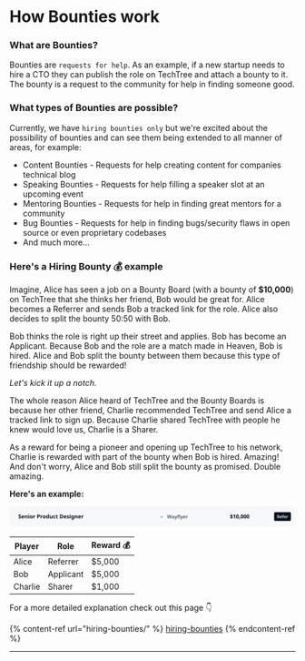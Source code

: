 # How Bounties work

### **What are Bounties?**

Bounties are `requests for help`. As an example, if a new startup needs to hire a CTO they can publish the role on TechTree and attach a bounty to it. The bounty is a request to the community for help in finding someone good.

### **What types of Bounties are possible?**

Currently, we have `hiring bounties only` but we're excited about the possibility of bounties and can see them being extended to all manner of areas, for example:

* Content Bounties - Requests for help creating content for companies technical blog
* Speaking Bounties - Requests for help filling a speaker slot at an upcoming event
* Mentoring Bounties - Requests for help in finding great mentors for a community
* Bug Bounties - Requests for help in finding bugs/security flaws in open source or even proprietary codebases
* And much more...

### **Here's a Hiring Bounty 💰 example**

Imagine, Alice has seen a job on a Bounty Board (with a bounty of **$10,000**) on TechTree that she thinks her friend, Bob would be great for. Alice becomes a Referrer and sends Bob a tracked link for the role. Alice also decides to split the bounty 50:50 with Bob.

Bob thinks the role is right up their street and applies. Bob has become an Applicant. Because Bob and the role are a match made in Heaven, Bob is hired. Alice and Bob split the bounty between them because this type of friendship should be rewarded!

_Let's kick it up a notch._

The whole reason Alice heard of TechTree and the Bounty Boards is because her other friend, Charlie recommended TechTree and send Alice a tracked link to sign up. Because Charlie shared TechTree with people he knew would love us, Charlie is a Sharer.

As a reward for being a pioneer and opening up TechTree to his network, Charlie is rewarded with part of the bounty when Bob is hired. Amazing! And don't worry, Alice and Bob still split the bounty as promised. Double amazing.

**Here's an example:**

![](<../../.gitbook/assets/Screenshot 2022-01-07 at 11.52.25.png>)

| Player  | Role      | Reward 💰 |
| ------- | --------- | --------- |
| Alice   | Referrer  | $5,000    |
| Bob     | Applicant | $5,000    |
| Charlie | Sharer    | $1,000    |

For a more detailed explanation check out this page 👇

{% content-ref url="hiring-bounties/" %}
[hiring-bounties](hiring-bounties/)
{% endcontent-ref %}



****

###
